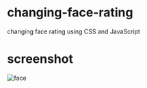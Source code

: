 # changing-face-rating

changing face rating using CSS and JavaScript




# screenshot

![face](https://user-images.githubusercontent.com/71552773/197698942-a5c0e2b1-9e89-484c-aecb-93f0692acf2c.PNG)

